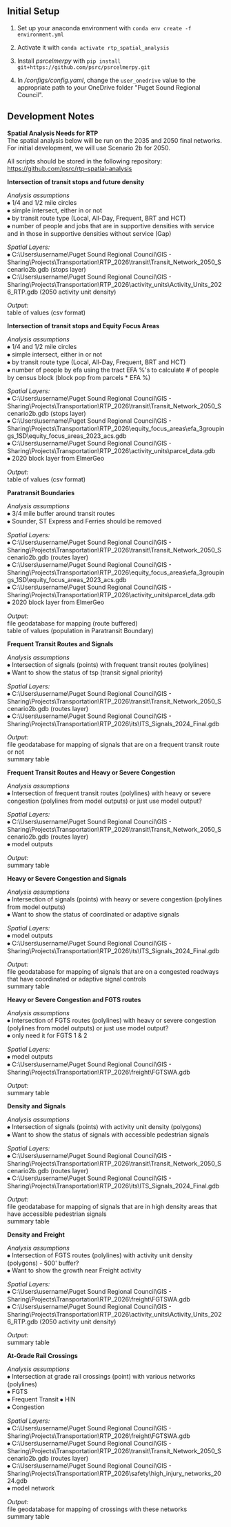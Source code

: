 ## Initial Setup
1. Set up your anaconda environment with `conda env create -f environment.yml`

1. Activate it with `conda activate rtp_spatial_analysis`

1. Install _psrcelmerpy_ with `pip install git+https://github.com/psrc/psrcelmerpy.git`

1. In _/configs/config.yaml_, change the `user_onedrive` value to the appropriate path to your OneDrive folder "Puget Sound Regional Council".

## Development Notes
**Spatial Analysis Needs for RTP**  
The spatial analysis below will be run on the 2035 and 2050 final networks. For initial development, we will use Scenario 2b for 2050.

All scripts should be stored in the following repository: https://github.com/psrc/rtp-spatial-analysis

**Intersection of transit stops and future density**

*Analysis assumptions*  
⦁	1/4 and 1/2 mile circles  
⦁	simple intersect, either in or not  
⦁	by transit route type (Local, All-Day, Frequent, BRT and HCT)  
⦁	number of people and jobs that are in supportive densities with service and in those in supportive densities without service (Gap)  

*Spatial Layers:*  
⦁	C:\Users\username\Puget Sound Regional Council\GIS - Sharing\Projects\Transportation\RTP_2026\transit\Transit_Network_2050_Scenario2b.gdb (stops layer)  
⦁	C:\Users\username\Puget Sound Regional Council\GIS - Sharing\Projects\Transportation\RTP_2026\activity_units\Activity_Units_2026_RTP.gdb (2050 activity unit density)  

*Output:*  
table of values (csv format)  

**Intersection of transit stops and Equity Focus Areas**  

*Analysis assumptions*  
⦁	1/4 and 1/2 mile circles  
⦁	simple intersect, either in or not  
⦁	by transit route type (Local, All-Day, Frequent, BRT and HCT)  
⦁	number of people by efa using the tract EFA %'s to calculate # of people by census block (block pop from parcels * EFA %)  

*Spatial Layers:*  
⦁	C:\Users\username\Puget Sound Regional Council\GIS - Sharing\Projects\Transportation\RTP_2026\transit\Transit_Network_2050_Scenario2b.gdb (stops layer)  
⦁	C:\Users\username\Puget Sound Regional Council\GIS - Sharing\Projects\Transportation\RTP_2026\equity_focus_areas\efa_3groupings_1SD\equity_focus_areas_2023_acs.gdb  
⦁	C:\Users\username\Puget Sound Regional Council\GIS - Sharing\Projects\Transportation\RTP_2026\activity_units\parcel_data.gdb  
⦁	2020 block layer from ElmerGeo  

*Output:*  
table of values (csv format)

**Paratransit Boundaries**

*Analysis assumptions*  
⦁	3/4 mile buffer around transit routes  
⦁	Sounder, ST Express and Ferries should be removed  

*Spatial Layers:*  
⦁	C:\Users\username\Puget Sound Regional Council\GIS - Sharing\Projects\Transportation\RTP_2026\transit\Transit_Network_2050_Scenario2b.gdb (routes layer)  
⦁	C:\Users\username\Puget Sound Regional Council\GIS - Sharing\Projects\Transportation\RTP_2026\equity_focus_areas\efa_3groupings_1SD\equity_focus_areas_2023_acs.gdb  
⦁	C:\Users\username\Puget Sound Regional Council\GIS - Sharing\Projects\Transportation\RTP_2026\activity_units\parcel_data.gdb  
⦁	2020 block layer from ElmerGeo  

*Output:*  
file geodatabase for mapping (route buffered)  
table of values (population in Paratransit Boundary)  

**Frequent Transit Routes and Signals**  

*Analysis assumptions*  
⦁	Intersection of signals (points) with frequent transit routes (polylines)  
⦁	Want to show the status of tsp (transit signal priority)  

*Spatial Layers:*  
⦁	C:\Users\username\Puget Sound Regional Council\GIS - Sharing\Projects\Transportation\RTP_2026\transit\Transit_Network_2050_Scenario2b.gdb (routes layer)  
⦁	C:\Users\username\Puget Sound Regional Council\GIS - Sharing\Projects\Transportation\RTP_2026\its\ITS_Signals_2024_Final.gdb  

*Output:*  
file geodatabase for mapping of signals that are on a frequent transit route or not  
summary table  

**Frequent Transit Routes and Heavy or Severe Congestion** 

*Analysis assumptions*  
⦁	Intersection of frequent transit routes (polylines) with heavy or severe congestion (polylines from model outputs) or just use model output?  

*Spatial Layers:*  
⦁	C:\Users\username\Puget Sound Regional Council\GIS - Sharing\Projects\Transportation\RTP_2026\transit\Transit_Network_2050_Scenario2b.gdb (routes layer)  
⦁	model outputs  

*Output:*  
summary table  

**Heavy or Severe Congestion and Signals**  

*Analysis assumptions*  
⦁	Intersection of signals (points) with heavy or severe congestion (polylines from model outputs)  
⦁	Want to show the status of coordinated or adaptive signals  

*Spatial Layers:*  
⦁	model outputs  
⦁	C:\Users\username\Puget Sound Regional Council\GIS - Sharing\Projects\Transportation\RTP_2026\its\ITS_Signals_2024_Final.gdb  

*Output:*  
file geodatabase for mapping of signals that are on a congested roadways that have coordinated or adaptive signal controls  
summary table  

**Heavy or Severe Congestion and FGTS routes**  

*Analysis assumptions*  
⦁	Intersection of FGTS routes (polylines) with heavy or severe congestion (polylines from model outputs) or just use model output?  
⦁	only need it for FGTS 1 & 2  

*Spatial Layers:*  
⦁	model outputs  
⦁	C:\Users\username\Puget Sound Regional Council\GIS - Sharing\Projects\Transportation\RTP_2026\freight\FGTSWA.gdb  

*Output:*  
summary table  

**Density and Signals**  

*Analysis assumptions*  
⦁	Intersection of signals (points) with activity unit density (polygons)  
⦁	Want to show the status of signals with accessible pedestrian signals  

*Spatial Layers:*  
⦁	C:\Users\username\Puget Sound Regional Council\GIS - Sharing\Projects\Transportation\RTP_2026\transit\Transit_Network_2050_Scenario2b.gdb (routes layer)  
⦁	C:\Users\username\Puget Sound Regional Council\GIS - Sharing\Projects\Transportation\RTP_2026\its\ITS_Signals_2024_Final.gdb  

*Output:*  
file geodatabase for mapping of signals that are in high density areas that have accessible pedestrian signals  
summary table  

**Density and Freight**  

*Analysis assumptions*  
⦁	Intersection of FGTS routes (polylines) with activity unit density (polygons) - 500' buffer?  
⦁	Want to show the growth near Freight activity  

*Spatial Layers:*  
⦁	C:\Users\username\Puget Sound Regional Council\GIS - Sharing\Projects\Transportation\RTP_2026\freight\FGTSWA.gdb  
⦁	C:\Users\username\Puget Sound Regional Council\GIS - Sharing\Projects\Transportation\RTP_2026\activity_units\Activity_Units_2026_RTP.gdb (2050 activity unit density)  

*Output:*  
summary table  

**At-Grade Rail Crossings**  

*Analysis assumptions*  
⦁	Intersection at grade rail crossings (point) with various networks (polylines)  
⦁	FGTS  
⦁	Frequent Transit 
⦁	HIN  
⦁	Congestion  

*Spatial Layers:*  
⦁	C:\Users\username\Puget Sound Regional Council\GIS - Sharing\Projects\Transportation\RTP_2026\freight\FGTSWA.gdb  
⦁	C:\Users\username\Puget Sound Regional Council\GIS - Sharing\Projects\Transportation\RTP_2026\transit\Transit_Network_2050_Scenario2b.gdb (routes layer)  
⦁	C:\Users\username\Puget Sound Regional Council\GIS - Sharing\Projects\Transportation\RTP_2026\safety\high_injury_networks_2024.gdb  
⦁	model network  

*Output:*  
file geodatabase for mapping of crossings with these networks  
summary table  
